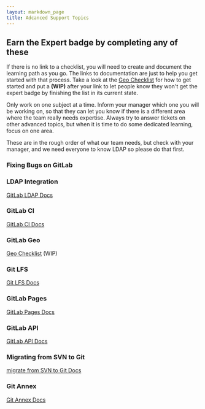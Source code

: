 ```yaml
---
layout: markdown_page
title: Adcanced Support Topics
---
```


## Earn the Expert badge by completing any of these

If there is no link to a checklist, you will need to create and document the
learning path as you go. The links to documentation are just to help you get
started with that process. Take a look at the [Geo Checklist](/handbook/support/advanced-topics/geo)
for how to get started and put a **(WIP)** after your link to let people know
they won't get the expert badge by finishing the list in its current state.

Only work on one subject at a time. Inform your manager which one you will be
working on, so that they can let you know if there is a different area where
the team really needs expertise. Always try to answer tickets on other advanced
topics, but when it is time to do some dedicated learning, focus on one area.

These are in the rough order of what our team needs, but check with your
manager, and we need everyone to know LDAP so please do that first.

### Fixing Bugs on GitLab

### LDAP Integration

[GitLab LDAP Docs](https://docs.gitlab.com/ee/administration/auth/ldap.html)

### GitLab CI

[GitLab CI Docs](https://docs.gitlab.com/ee/ci/quick_start/README.html)

### GitLab Geo

[Geo Checklist](/handbook/support/advanced-topics/geo) (WIP)

### Git LFS

[Git LFS Docs](https://docs.gitlab.com/ee/workflow/lfs/manage_large_binaries_with_git_lfs.html)

### GitLab Pages

[GitLab Pages Docs](https://docs.gitlab.com/ee/pages/administration.html)

### GitLab API

[GitLab API Docs](https://docs.gitlab.com/ee/api/README.html)

### Migrating from SVN to Git

[migrate from SVN to Git Docs](https://docs.gitlab.com/ee/workflow/importing/migrating_from_svn.html)

### Git Annex

[Git Annex Docs](https://docs.gitlab.com/ee/workflow/git_annex.html)

